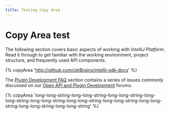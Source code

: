 ```yaml
---
title: Testing Copy Area
---
```


# Copy Area test

The following section covers basic aspects of working with *IntelliJ Platform*.
Read it through to get familiar with the working environment, project structure, and frequently used API components.

{% copyArea 'http://github.com/JetBrains/intellij-sdk-docs' %}

The [Plugin Development FAQ](faq.html)
section contains a series of issues commonly discussed on our
[Open API and Plugin Development](https://devnet.jetbrains.com/community/idea/open_api_and_plugin_development) forums.

{% copyArea 'long-long-string-long-long-string-long-long-string-long-long-string-long-long-string-long-long-string-long-long-string-long-long-string-long-long-string-long-long-string' %}


